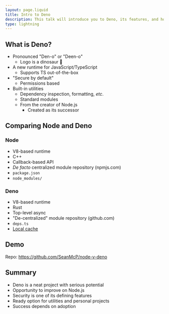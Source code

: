 ```yaml
---
layout: page.liquid
title: Intro to Deno
description: This talk will introduce you to Deno, its features, and how it compares to Node.js. Then we'll illustrate some of those differences in a live demo.
type: lightning
---
```


## What is Deno?

- Pronounced "Den-o" or "Deen-o"
  - Logo is a dinosaur 🦕
- A new runtime for JavaScript/TypeScript
  - Supports TS out-of-the-box
- "Secure by default"
  - Permissions based
- Built-in utilities
  - Dependency inspection, formatting, _etc_.
  - Standard modules
  - From the creator of Node.js
    - Created as its successor

## Comparing Node and Deno

### Node

- V8-based runtime
- C++
- Callback-based API
- _De facto_ centralized module repository (npmjs.com)
- `package.json`
- `node_modules/`

### Deno

- V8-based runtime
- Rust
- Top-level async
- "De-centralized" module repository (github.com)
- `deps.ts`
- [Local cache](https://deno.land/manual/linking_to_external_code)

## Demo

Repo: https://github.com/SeanMcP/node-v-deno

## Summary

- Deno is a neat project with serious potential
- Opportunity to improve on Node.js
- Security is one of its defining features
- Ready option for utilities and personal projects
- Success depends on adoption
